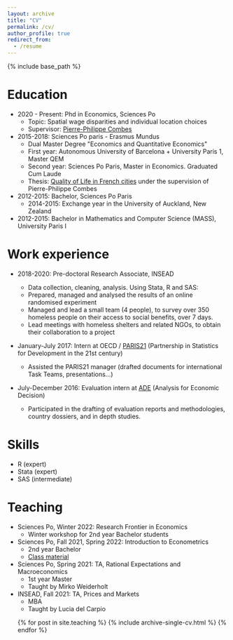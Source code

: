 ```yaml
---
layout: archive
title: "CV"
permalink: /cv/
author_profile: true
redirect_from:
  - /resume
---
```


{% include base_path %}

Education
======
* 2020 - Present: Phd in Economics, Sciences Po
	* Topic: Spatial wage disparities and individual location choices
	* Supervisor: [Pierre-Philippe Combes](https://sites.google.com/view/pierrephilippecombes)
* 2015-2018: Sciences Po paris - Erasmus Mundus
	* Dual Master Degree "Economics and Quantitative Economics"
	* First year: Autonomous University of Barcelona + University Paris 1, Master QEM
	* Second year: Sciences Po Paris, Master in Economics. Graduated Cum Laude
	* Thesis: [Quality of Life in French cities](https://www.sciencespo.fr/ecole-doctorale/sites/sciencespo.fr.ecole-doctorale/files/M_FEUILLADE_2018.pdf) under the supervision of Pierre-Philippe Combes
* 2012-2015: Bachelor, Sciences Po Paris
	* 2014-2015: Exchange year in the University of Auckland, New Zealand
* 2012-2015: Bachelor in Mathematics and Computer Science (MASS), University Paris I

Work experience
======
* 2018-2020: Pre-doctoral Research Associate, INSEAD
  * Data collection, cleaning, analysis. Using Stata, R and SAS:
  * Prepared, managed and analysed the results of an online randomised experiment
  * Managed and lead a small team (4 people), to survey over 350 homeless people on their access to social benefits, over 7 days.
  * Lead meetings with homeless shelters and related NGOs, to obtain their collaboration to a project

* January-July 2017: Intern at OECD / [PARIS21](https://www.paris21.org/) (Partnership in Statistics for Development in the 21st century)
  * Assisted the PARIS21 manager (drafted documents for international Task Teams, presentations…)

* July-December 2016: Evaluation intern at [ADE](https://ade.eu/) (Analysis for Economic Decision)
  * Participated in the drafting of evaluation reports and methodologies, country dossiers, and in depth studies.

Skills
======
* R (expert)
* Stata (expert)
* SAS (intermediate)
  
Teaching
======
 * Sciences Po, Winter 2022: Research Frontier in Economics
   * Winter workshop for 2nd year Bachelor students
 * Sciences Po, Fall 2021, Spring 2022: Introduction to Econometrics
   * 2nd year Bachelor
   * [Class material](https://github.com/ScPoEcon/ScPoEconometrics-Slides)
 * Sciences Po, Spring 2021: TA, Rational Expectations and Macroeconomics
   * 1st year Master
   * Taught by Mirko Weiderholt
 * INSEAD, Fall 2021: TA, Prices and Markets
   * MBA
   * Taught by Lucia del Carpio   
   
 <ul>{% for post in site.teaching %}
    {% include archive-single-cv.html %}
  {% endfor %}</ul>
  

